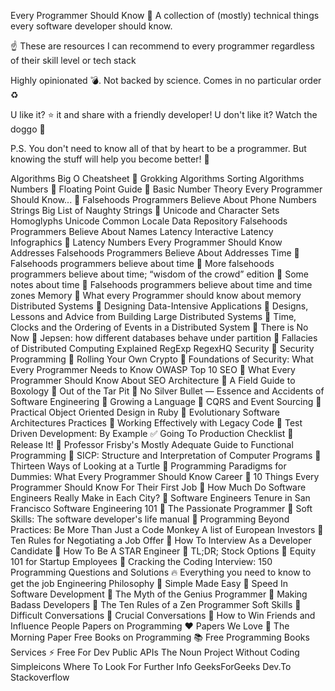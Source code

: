 Every Programmer Should Know 🤔
A collection of (mostly) technical things every software developer should know.

☝️ These are resources I can recommend to every programmer regardless of their skill level or tech stack

Highly opinionated 💣. Not backed by science.
Comes in no particular order ♻️

U like it? ⭐️ it and share with a friendly developer! U don't like it? Watch the doggo 🐶

P.S. You don't need to know all of that by heart to be a programmer.
But knowing the stuff will help you become better! 💪

Algorithms
Big O Cheatsheet
📖 Grokking Algorithms
Sorting Algorithms
Numbers
📄 Floating Point Guide
📄 Basic Number Theory Every Programmer Should Know...
📄 Falsehoods Programmers Believe About Phone Numbers
Strings
Big List of Naughty Strings
📄 Unicode and Character Sets
Homoglyphs
Unicode Common Locale Data Repository
Falsehoods Programmers Believe About Names
Latency
Interactive Latency Infographics
📄 Latency Numbers Every Programmer Should Know
Addresses
Falsehoods Programmers Believe About Addresses
Time
📄 Falsehoods programmers believe about time
📄 More falsehoods programmers believe about time; “wisdom of the crowd” edition
📄 Some notes about time
📄 Falsehoods programmers believe about time and time zones
Memory
📄 What every Programmer should know about memory
Distributed Systems
📖 Designing Data-Intensive Applications
📜 Designs, Lessons and Advice from Building Large Distributed Systems
📜 Time, Clocks and the Ordering of Events in a Distributed System
📄 There is No Now
📄 Jepsen: how different databases behave under partition
📜 Fallacies of Distributed Computing Explained
RegExp
RegexHQ
Security
📖 Security Programming
📄 Rolling Your Own Crypto
📖 Foundations of Security: What Every Programmer Needs to Know
OWASP Top 10
SEO
📄 What Every Programmer Should Know About SEO
Architecture
📜 A Field Guide to Boxology
📜 Out of the Tar Pit
📜 No Silver Bullet — Essence and Accidents of Software Engineering
🎥 Growing a Language
🎥 CQRS and Event Sourcing
📖 Practical Object Oriented Design in Ruby
🎥 Evolutionary Software Architectures
Practices
📖 Working Effectively with Legacy Code
📖 Test Driven Development: By Example
✅ Going To Production Checklist
📖 Release It!
📖 Professor Frisby's Mostly Adequate Guide to Functional Programming
📖 SICP: Structure and Interpretation of Computer Programs
📄 Thirteen Ways of Looking at a Turtle
📜 Programming Paradigms for Dummies: What Every Programmer Should Know
Career
📄 10 Things Every Programmer Should Know For Their First Job
📄 How Much Do Software Engineers Really Make in Each City?
📄 Software Engineers Tenure in San Francisco
Software Engineering 101
📖 The Passionate Programmer
📖 Soft Skills: The software developer's life manual
📖 Programming Beyond Practices: Be More Than Just a Code Monkey
A list of European Investors
📄 Ten Rules for Negotiating a Job Offer
📄 How To Interview As a Developer Candidate
📖 How To Be A STAR Engineer
📄 TL;DR; Stock Options
📄 Equity 101 for Startup Employees
📖 Cracking the Coding Interview: 150 Programming Questions and Solutions
🔥 Everything you need to know to get the job
Engineering Philosophy
🎥 Simple Made Easy
📄 Speed In Software Development
🎥 The Myth of the Genius Programmer
🎥 Making Badass Developers
📄 The Ten Rules of a Zen Programmer
Soft Skills
📖 Difficult Conversations
📖 Crucial Conversations
📖 How to Win Friends and Influence People
Papers on Programming
❤️ Papers We Love
📰 The Morning Paper
Free Books on Programming
📚 Free Programming Books
Services ⚡️
Free For Dev
Public APIs
The Noun Project
Without Coding
Simpleicons
Where To Look For Further Info
GeeksForGeeks
Dev.To
Stackoverflow
